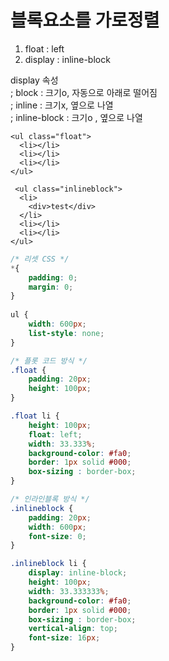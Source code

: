 # 블록요소를 가로정렬

1. float : left
2. display : inline-block

display  속성   
 ; block : 크기o, 자동으로 아래로 떨어짐  
 ; inline : 크기x, 옆으로 나열   
 ; inline-block : 크기o , 옆으로 나열 



```markup
<ul class="float">
  <li></li>
  <li></li>
  <li></li>
</ul>

 <ul class="inlineblock">
  <li>
    <div>test</div>
  </li>
  <li></li>
  <li></li>
</ul>
```

```css
/* 리셋 CSS */
*{
    padding: 0; 
    margin: 0;
}
    
ul { 
    width: 600px; 
    list-style: none;
}

/* 플롯 코드 방식 */
.float { 
    padding: 20px; 
    height: 100px; 
}

.float li { 
    height: 100px; 
    float: left; 
    width: 33.333%; 
    background-color: #fa0; 
    border: 1px solid #000; 
    box-sizing : border-box; 
}

/* 인라인블록 방식 */
.inlineblock { 
    padding: 20px; 
    width: 600px; 
    font-size: 0; 
}

.inlineblock li { 
    display: inline-block; 
    height: 100px; 
    width: 33.333333%; 
    background-color: #fa0; 
    border: 1px solid #000; 
    box-sizing : border-box; 
    vertical-align: top; 
    font-size: 16px; 
}
```

